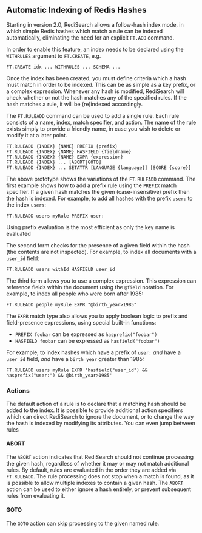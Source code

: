 ## Automatic Indexing of Redis Hashes

Starting in version 2.0, RediSearch allows a follow-hash index mode,
in which simple Redis hashes which match a rule can be indexed
automatically, eliminating the need for an explicit `FT.ADD` command.

In order to enable this feature, an index needs to be declared using the
`WITHRULES` argument to `FT.CREATE`, e.g.

```
FT.CREATE idx ... WITHRULES ... SCHEMA ...
```

Once the index has been created, you must define criteria which a hash must
match in order to be indexed. This can be as simple as a key prefix, or a
complex expression. Whenever any hash is modified, RediSearch will check
whether or not the hash matches any of the specified rules. If the hash
matches a rule, it will be (re)indexed accordingly.

The `FT.RULEADD` command can be used to add a single rule. Each rule
consists of a name, index, match specifier, and action. The name of the
rule exists simply to provide a friendly name, in case you wish to
delete or modify it at a later point.

```
FT.RULEADD {INDEX} {NAME} PREFIX {prefix}
FT.RULEADD {INDEX} {NAME} HASFIELD {fieldname}
FT.RULEADD {INDEX} {NAME} EXPR {expression}
FT.RULEADD {INDEX} ... [ABORT|GOTO]
FT.RULEADD {INDEX} ... SETATTR [LANGUAGE {language}] [SCORE {score}]
```

The above prototype shows the variations of the `FT.RULEADD` command.
The first example shows how to add a prefix rule using the `PREFIX`
match specifier. If a given hash matches the given (case-insensitive) prefix
then the hash is indexed. For example, to add all hashes with the prefix
`user:` to the index `users`:

```
FT.RULEADD users myRule PREFIX user:
```

Using prefix evaluation is the most efficient as only the key name is evaluated

The second form checks for the presence of a given field within the hash
(the contents are not inspected). For example, to index all documents with a
`user_id` field:

```
FT.RULEADD users withId HASFIELD user_id
```

The third form allows you to use a complex expression. This expression
can reference fields within the document using the `@field` notation. For
example, to index all people who were born after 1985:

```
FT.RULEADD people myRule EXPR "@birth_year>1985"
```

The `EXPR` match type also allows you to apply boolean logic to prefix and
field-presence expressions, using special built-in functions:

* `PREFIX foobar` can be expressed as `hasprefix("foobar")`
* `HASFIELD foobar` can be expressed as `hasfield("foobar")`

For example, to index hashes which have a prefix of `user:` *and*
have a `user_id` field, *and* have a `birth_year` greater than 1985:

```
FT.RULEADD users myRule EXPR 'hasfield("user_id") && hasprefix("user:") && @birth_year>1985'
```

### Actions

The default action of a rule is to declare that a matching hash should be added
to the index. It is possible to provide additional action specifiers which
can direct RediSearch to ignore the document, or to change the way the
hash is indexed by modifying its attributes. You can even jump between rules

#### ABORT

The `ABORT` action indicates that RediSearch should not continue processing
the given hash, regardless of whether it may or may not match additional
rules. By default, rules are evaluated in the order they are added via
`FT.RULEADD`. The rule processing does not stop when a match is found, as
it is possible to allow multiple indexes to contain a given hash. The
`ABORT` action can be used to either ignore a hash entirely, or prevent
subsequent rules from evaluating it.

#### GOTO

The `GOTO` action can skip processing to the given named rule.